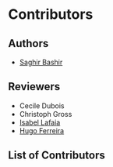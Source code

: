Contributors
============

## Authors
- [Saghir Bashir](https://github.com/saghirb)

## Reviewers
- Cecile Dubois
- Christoph Gross
- [Isabel Lafaia](https://github.com/IsabelLafaia)
- [Hugo Ferreira](https://twitter.com/hu_daa)

## List of Contributors

